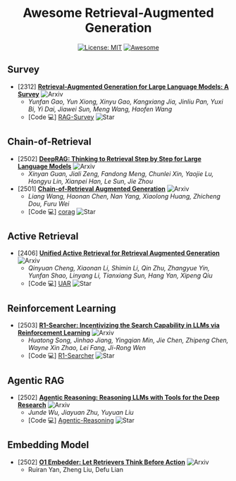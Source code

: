 <div align="center">

# Awesome Retrieval-Augmented Generation

[![License: MIT](https://img.shields.io/badge/License-MIT-purple.svg)](LICENSE)
[![Awesome](https://awesome.re/badge.svg)](https://awesome.re)

</div>

## Survey
- [2312] **[Retrieval-Augmented Generation for Large Language Models: A Survey](https://arxiv.org/pdf/2312.10997)** ![Arxiv](https://img.shields.io/badge/Arxiv-Paper-red)
  - *Yunfan Gao, Yun Xiong, Xinyu Gao, Kangxiang Jia, Jinliu Pan, Yuxi Bi, Yi Dai, Jiawei Sun, Meng Wang, Haofen Wang*
  - [Code 💻] [RAG-Survey](https://github.com/Tongji-KGLLM/RAG-Survey) ![Star](https://img.shields.io/github/stars/Tongji-KGLLM/RAG-Survey.svg?style=social&label=Star)
  
## Chain-of-Retrieval
- [2502] **[DeepRAG: Thinking to Retrieval Step by Step for Large Language Models](https://arxiv.org/pdf/2502.01142)** ![Arxiv](https://img.shields.io/badge/Arxiv-Paper-red)
  - *Xinyan Guan, Jiali Zeng, Fandong Meng, Chunlei Xin, Yaojie Lu, Hongyu Lin, Xianpei Han, Le Sun, Jie Zhou*
- [2501] **[Chain-of-Retrieval Augmented Generation](https://arxiv.org/pdf/2501.14342)** ![Arxiv](https://img.shields.io/badge/Arxiv-Paper-red)
  - *Liang Wang, Haonan Chen, Nan Yang, Xiaolong Huang, Zhicheng Dou, Furu Wei*
  - [Code 💻] [corag](https://github.com/microsoft/LMOps/tree/main/corag) ![Star](https://img.shields.io/github/stars/microsoft/LMOps.svg?style=social&label=Star)

## Active Retrieval
- [2406] **[Unified Active Retrieval for Retrieval Augmented Generation](https://arxiv.org/pdf/2406.12534)** ![Arxiv](https://img.shields.io/badge/Arxiv-Paper-red)
  - *Qinyuan Cheng, Xiaonan Li, Shimin Li, Qin Zhu, Zhangyue Yin, Yunfan Shao, Linyang Li, Tianxiang Sun, Hang Yan, Xipeng Qiu*
  - [Code 💻] [UAR](https://github.com/xiami2019/UAR) ![Star](https://img.shields.io/github/stars/xiami2019/UAR.svg?style=social&label=Star)

## Reinforcement Learning
- [2503] **[R1-Searcher: Incentivizing the Search Capability in LLMs via Reinforcement Learning](https://arxiv.org/pdf/2503.05592)** ![Arxiv](https://img.shields.io/badge/Arxiv-Paper-red)
  - *Huatong Song, Jinhao Jiang, Yingqian Min, Jie Chen, Zhipeng Chen, Wayne Xin Zhao, Lei Fang, Ji-Rong Wen*
  - [Code 💻] [R1-Searcher](https://github.com/RUCAIBox/R1-Searcher) ![Star](https://img.shields.io/github/stars/RUCAIBox/R1-Searcher.svg?style=social&label=Star) 

## Agentic RAG
- [2502] **[Agentic Reasoning: Reasoning LLMs with Tools for the Deep Research](https://arxiv.org/pdf/2502.04644)** ![Arxiv](https://img.shields.io/badge/Arxiv-Paper-red)
  - *Junde Wu, Jiayuan Zhu, Yuyuan Liu*
  - [Code 💻] [Agentic-Reasoning](https://github.com/theworldofagents/Agentic-Reasoning) ![Star](https://img.shields.io/github/stars/theworldofagents/Agentic-Reasoning.svg?style=social&label=Star)

## Embedding Model
- [2502] **[O1 Embedder: Let Retrievers Think Before Action](https://arxiv.org/pdf/2502.07555)** ![Arxiv](https://img.shields.io/badge/Arxiv-Paper-red)
  - Ruiran Yan, Zheng Liu, Defu Lian